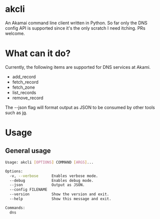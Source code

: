 # akcli
An Akamai command line client written in Python. So far only the DNS config API is supported since it's the only scratch I need itching. PRs welcome.

# What can it do?

Currently, the following items are supported for DNS services at Akami.
  - add_record
  - fetch_record
  - fetch_zone
  - list_records
  - remove_record

The --json flag will format output as JSON to be consumed by other tools such as [jq](https://stedolan.github.io/jq/).

# Usage

## General usage
```bash
Usage: akcli [OPTIONS] COMMAND [ARGS]...

Options:
  -v, --verbose      Enables verbose mode.
  --debug            Enables debug mode.
  --json             Output as JSON.
  --config FILENAME
  --version          Show the version and exit.
  --help             Show this message and exit.

Commands:
  dns
```
